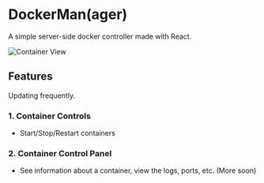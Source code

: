 # DockerMan(ager)

A simple server-side docker controller made with React. 

![Container View](https://i.imgur.com/ri6RXxo.png)

## Features

Updating frequently.

### 1. Container Controls

- Start/Stop/Restart containers

### 2. Container Control Panel

- See information about a container, view the logs, ports, etc. (More soon)
